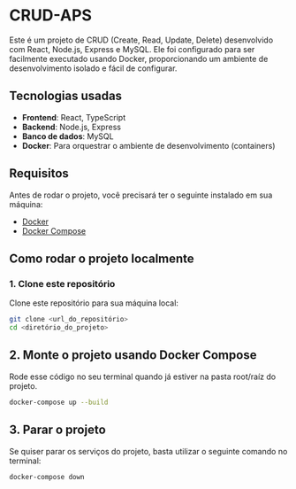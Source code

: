 # CRUD-APS

Este é um projeto de CRUD (Create, Read, Update, Delete) desenvolvido com React, Node.js, Express e MySQL. Ele foi configurado para ser facilmente executado usando Docker, proporcionando um ambiente de desenvolvimento isolado e fácil de configurar.

## Tecnologias usadas

- **Frontend**: React, TypeScript
- **Backend**: Node.js, Express
- **Banco de dados**: MySQL
- **Docker**: Para orquestrar o ambiente de desenvolvimento (containers)
  
## Requisitos

Antes de rodar o projeto, você precisará ter o seguinte instalado em sua máquina:

- [Docker](https://www.docker.com/get-started)
- [Docker Compose](https://docs.docker.com/compose/install/)

## Como rodar o projeto localmente

### 1. Clone este repositório

Clone este repositório para sua máquina local:
```bash
git clone <url_do_repositório>
cd <diretório_do_projeto>
```
## 2. Monte o projeto usando Docker Compose

Rode esse código no seu terminal quando já estiver na pasta root/raíz do projeto.

```bash
docker-compose up --build
```
## 3. Parar o projeto

Se quiser parar os serviços do projeto, basta utilizar o seguinte comando no terminal:

```bash
docker-compose down
```
